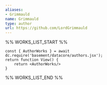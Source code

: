 ```yaml
---
aliases:
- Grimmauld
name: Grimmauld
type: author
url: https://github.com/LordGrimmauld
---
```



%% WORKS_LIST_START %%

```datacorejsx
const { AuthorWorks } = await dc.require('basement/datacore/authors.jsx');
return function View() {
    return <AuthorWorks/>
}
```
%% WORKS_LIST_END %%